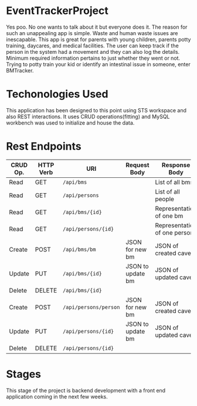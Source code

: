 # EventTrackerProject

Yes poo. No one wants to talk about it but everyone does it. The reason for such an unappealing app is simple. Waste and human waste issues are inescapable. This app is great for parents with young children, parents potty training, daycares, and medical facilities. The user can keep track if the person in the system had a movement and they can also log the details. Minimum required information pertains to just whether they went or not. Trying to potty train your kid or identify an intestinal issue in someone, enter BMTracker.

# Techonologies Used

This application has been designed to this point using STS workspace and also REST interactions. It uses CRUD operations(fitting) and MySQL workbench was used to initialize and house the data.

# Rest Endpoints

| CRUD Op. | HTTP Verb | URI                  | Request Body      | Response Body |
|----------|-----------|----------------------|-------------------|---------------|
| Read     | GET       | `/api/bms`           |                   | List of all bms |
| Read     | GET       | `/api/persons`       |                   | List of all people |
| Read     | GET       | `/api/bms/{id}`      |                   | Representation of one bm |
| Read     | GET       | `/api/persons/{id}`  |                   | Representation of one person |
| Create   | POST      | `/api/bms/bm`        | JSON for new bm   | JSON of created cave
| Update   | PUT       | `/api/bms/{id}`      | JSON to update bm | JSON of updated cave |
| Delete   | DELETE    | `/api/bms/{id}`      |                   |                      |
| Create   | POST      | `/api/persons/person`| JSON for new bm   | JSON of created cave |
| Update   | PUT       | `/api/persons/{id}`  | JSON to update bm | JSON of updated cave |
| Delete   | DELETE    | `/api/persons/{id}`  |                   |                      |

# Stages
This stage of the project is backend development with a front end application coming in the next few weeks.
